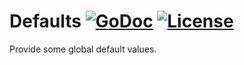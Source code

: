 # Defaults [![GoDoc](https://pkg.go.dev/badge/github.com/xgfone/defaults)](https://pkg.go.dev/github.com/xgfone/defaults) [![License](https://img.shields.io/badge/License-Apache%202.0-blue.svg?style=flat-square)](https://raw.githubusercontent.com/xgfone/defaults/master/LICENSE)

Provide some global default values.
